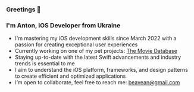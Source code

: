 ### Greetings 🖖
### I'm Anton, iOS Developer from Ukraine 
- I'm mastering my iOS development skills since March 2022 with a passion for creating exceptional user experiences 
- Currently working on one of my pet projects: [The Movie Database](https://github.com/Beavean/The-Movie-Database)
- Staying up-to-date with the latest Swift advancements and industry trends is essential to me
- I aim to understand the iOS platform, frameworks, and design patterns to create efficient and optimized applications
- I’m open to collaborate, feel free to reach me: [beavean@gmail.com](mailto:beavean@gmail.com)







<!-- ### Learned tools:
<p align="left"> 
    <a href="https://developer.apple.com/xcode/" target="_blank" rel="noreferrer"> 
        <img src="https://www.vectorlogo.zone/logos/apple_xcode/apple_xcode-icon.svg" alt="xcode" width="40" height="40"/> 
    </a> 
    &nbsp;&nbsp;&nbsp;&nbsp;
    <a href="https://developer.apple.com/swift/" target="_blank" rel="noreferrer"> 
        <img src="https://raw.githubusercontent.com/devicons/devicon/master/icons/swift/swift-original.svg" alt="swift" width="40" height="40"/> 
    </a> 
    &nbsp;&nbsp;&nbsp;&nbsp;
    <a href="https://git-scm.com/" target="_blank" rel="noreferrer"> 
        <img src="https://www.vectorlogo.zone/logos/git-scm/git-scm-icon.svg" alt="git" width="40" height="40"/> 
    </a> 
    &nbsp;&nbsp;&nbsp;&nbsp;
    <a href="https://firebase.google.com/" target="_blank" rel="noreferrer"> 
        <img src="https://www.vectorlogo.zone/logos/firebase/firebase-icon.svg" alt="firebase" width="40" height="40"/> 
    </a> 
    &nbsp;&nbsp;&nbsp;&nbsp;
    <a href="https://www.figma.com/" target="_blank" rel="noreferrer"> 
        <img src="https://www.vectorlogo.zone/logos/figma/figma-icon.svg" alt="figma" width="40" height="40"/> 
    </a> 
    &nbsp;&nbsp;&nbsp;&nbsp;
    <a href="https://postman.com" target="_blank" rel="noreferrer"> 
        <img src="https://www.vectorlogo.zone/logos/getpostman/getpostman-icon.svg" alt="postman" width="40" height="40"/> 
    </a> 
</p>

 -->


<!-- <a><img align=top src="https://github-readme-streak-stats.herokuapp.com/?user=beavean&theme=dark&date_format=j%20M%5B%20Y%5D&background=0D1117&border=30363D&ring=22C55E&fire=22C55E&sideLabels=22C55E&currStreakLabel=22C55E" alt="beavean" /></a> -->
